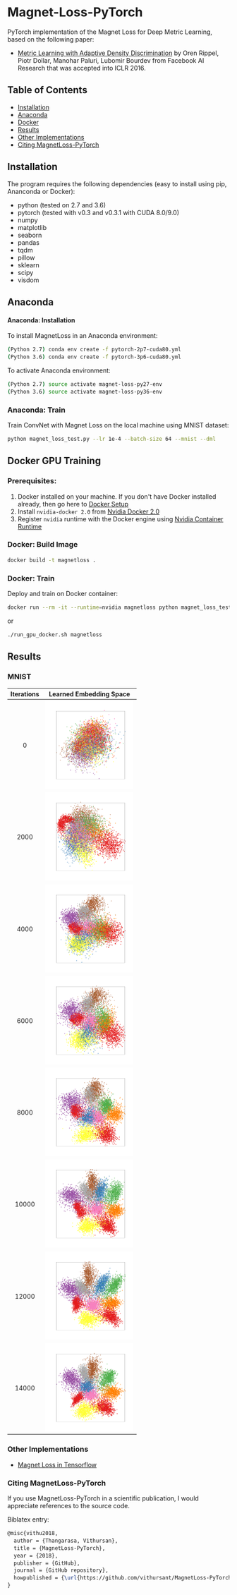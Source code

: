 # Magnet-Loss-PyTorch

PyTorch implementation of the Magnet Loss for Deep Metric Learning, based on the following paper:

* [Metric Learning with Adaptive Density Discrimination](https://research.fb.com/wp-content/uploads/2016/05/metric-learning-with-adaptive-density-discrimination.pdf?) by Oren Rippel, Piotr Dollar, Manohar Paluri, Lubomir Bourdev from Facebook AI Research that was accepted into ICLR 2016.

## Table of Contents
* [Installation](#installation)
* [Anaconda](#anaconda)
* [Docker](#docker)
* [Results](#results)
* [Other Implementations](#other-implementations)
* [Citing MagnetLoss-PyTorch](#citing-magnetloss-pytorch)

## Installation

The program requires the following dependencies (easy to install using pip, Ananconda or Docker):

* python (tested on 2.7 and 3.6)
* pytorch (tested with v0.3 and v0.3.1 with CUDA 8.0/9.0)
* numpy
* matplotlib
* seaborn
* pandas
* tqdm
* pillow
* sklearn
* scipy
* visdom

## Anaconda

#### Anaconda: Installation

To install MagnetLoss in an Anaconda environment:

```sh
(Python 2.7) conda env create -f pytorch-2p7-cuda80.yml
(Python 3.6) conda env create -f pytorch-3p6-cuda80.yml
```

To activate Anaconda environment:

```sh
(Python 2.7) source activate magnet-loss-py27-env
(Python 3.6) source activate magnet-loss-py36-env
```

### Anaconda: Train

Train ConvNet with Magnet Loss on the local machine using MNIST dataset:

```sh
python magnet_loss_test.py --lr 1e-4 --batch-size 64 --mnist --dml
```

## Docker GPU Training

### Prerequisites:
1. Docker installed on your machine. If you don't have Docker installed already, then go here to [Docker Setup](https://docs.docker.com/engine/getstarted/step_one/)
2. Install `nvidia-docker 2.0` from [Nvidia Docker 2.0](https://github.com/nvidia/nvidia-docker/wiki/Installation-(version-2.0))
3. Register `nvidia` runtime with the Docker engine using [Nvidia Container Runtime](https://github.com/NVIDIA/nvidia-container-runtime)

### Docker: Build Image
```sh
docker build -t magnetloss .
```

### Docker: Train
Deploy and train on Docker container:
```sh
docker run --rm -it --runtime=nvidia magnetloss python magnet_loss_test.py --lr 1e-4 --mnist --batch-size 64 --dml
```
or
```sh
./run_gpu_docker.sh magnetloss
```

## Results
### MNIST
| Iterations 	| Learned Embedding Space 	|
|:------------:	|:---------------:	|
|0 | <img src="results/0.png" width="200">|
|2000 | <img src="results/2000.png" width="200">|
|4000 | <img src="results/4000.png" width="200">|
|6000 | <img src="results/6000.png" width="200">|
|8000 | <img src="results/8000.png" width="200">|
|10000 | <img src="results/10000.png" width="200">|
|12000 | <img src="results/12000.png" width="200">|
|14000 | <img src="results/14000.png" width="200">|

### Other Implementations
* [Magnet Loss in Tensorflow](https://github.com/pumpikano/tf-magnet-loss)

### Citing MagnetLoss-PyTorch
If you use MagnetLoss-PyTorch in a scientific publication, I would appreciate references to the source code.

Biblatex entry:

```latex
@misc{vithu2018,
  author = {Thangarasa, Vithursan},
  title = {MagnetLoss-PyTorch},
  year = {2018},
  publisher = {GitHub},
  journal = {GitHub repository},
  howpublished = {\url{https://github.com/vithursant/MagnetLoss-PyTorch}}
}
```
